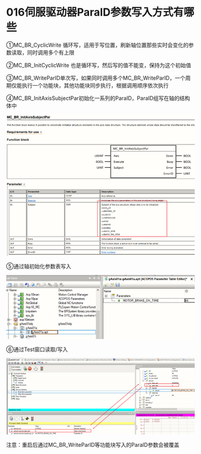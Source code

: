 # 016伺服驱动器ParaID参数写入方式有哪些
①MC_BR_CyclicWrite 循环写，适用于写位置，刷新轴位置那些实时会变化的参数读取，同时调用多个有上限

②MC_BR_InitCyclicWrite 也是循环写，然后写的值不能变，保持为这个初始值

③MC_BR_WriteParID单次写，如果同时调用多个MC_BR_WriteParID，一个周期仅能执行一个功能块，其他功能块同步执行，根据调用顺序依次执行

④MC_BR_InitAxisSubjectPar初始化一系列的ParaID，ParaID组写在轴的结构体中

![Img](./FILES/016伺服驱动器ParaID参数写入方式有哪些.md/img-20220530164554.png)

⑤通过轴初始化参数表写入

![Img](./FILES/016伺服驱动器ParaID参数写入方式有哪些.md/img-20220530164618.png)

⑥通过Test窗口读取/写入

![Img](./FILES/016伺服驱动器ParaID参数写入方式有哪些.md/img-20220530164655.png)

注意：重启后通过MC_BR_WriteParID等功能块写入的ParaID参数会被覆盖